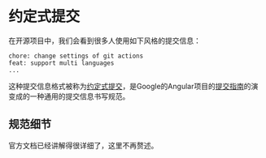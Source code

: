 # 约定式提交

在开源项目中，我们会看到很多人使用如下风格的提交信息：

```
chore: change settings of git actions
feat: support multi languages
...
```

这种提交信息格式被称为[约定式提交](https://www.conventionalcommits.org/zh-hans/v1.0.0/)，是Google的Angular项目的[提交指南](https://github.com/angular/angular/blob/22b96b9/CONTRIBUTING.md#-commit-message-guidelines)的演变成的一种通用的提交信息书写规范。

## 规范细节

官方文档已经讲解得很详细了，这里不再赘述。